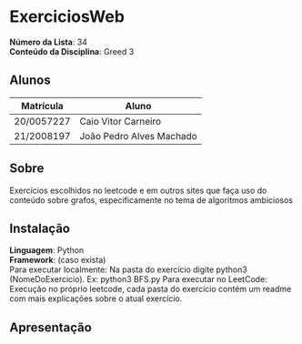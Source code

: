 # ExerciciosWeb 

**Número da Lista**: 34<br>
**Conteúdo da Disciplina**: Greed 3<br>

## Alunos

|Matrícula | Aluno |
| -- | -- |
| 20/0057227  |  Caio Vitor Carneiro |
| 21/2008197  |  João Pedro Alves Machado |

## Sobre

Exercícios escolhidos no leetcode e em outros sites que faça uso do conteúdo sobre grafos, especificamente no tema de algoritmos ambiciosos

## Instalação

**Linguagem**: Python<br>
**Framework**: (caso exista)<br>
Para executar localmente:
Na pasta do exercício digite python3 (NomeDoExercicio).
Ex: python3 BFS.py
Para executar no LeetCode:
Execução no próprio leetcode, cada pasta do exercício contém um readme com mais explicações sobre o atual exercício.

## Apresentação

